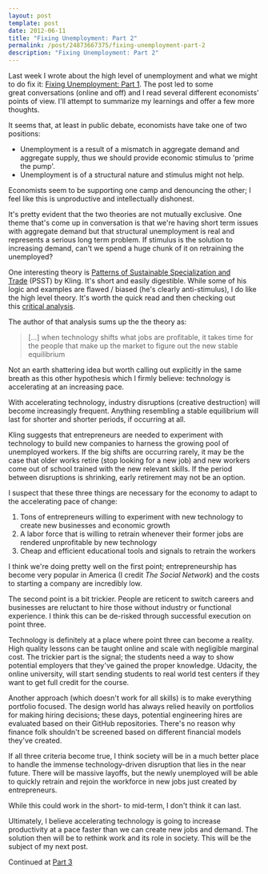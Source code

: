 ```yaml
---
layout: post
template: post
date: 2012-06-11
title: "Fixing Unemployment: Part 2"
permalink: /post/24873667375/fixing-unemployment-part-2
description: "Fixing Unemployment: Part 2"
---
```

<p>Last week I wrote about the high level of unemployment and what we might to do fix it: <a href="http://blog.randylubin.com/post/24392366236/fixing-unemployment">Fixing Unemployment: Part 1</a>. The post led to some great conversations (online and off) and I read several different economists' points of view. I'll attempt to summarize my learnings and offer a few more thoughts.</p>&#13;
<p>It seems that, at least in public debate, economists have take one of two positions:</p>&#13;
<ul><li>Unemployment is a result of a mismatch in aggregate demand and aggregate supply, thus we should provide economic stimulus to 'prime the pump'.</li>&#13;
<li>Unemployment is of a structural nature and stimulus might not help.</li>&#13;
</ul><p>Economists seem to be supporting one camp and denouncing the other; I feel like this is unproductive and intellectually dishonest.</p>&#13;
<p>It's pretty evident that the two theories are not mutually exclusive. One theme that's come up in conversation is that we're having short term issues with aggregate demand but that structural unemployment is real and represents a serious long term problem. If stimulus is the solution to increasing demand, can't we spend a huge chunk of it on retraining the unemployed?</p>&#13;
<p>One interesting theory is <a href="http://arnoldkling.com/essays/papers/PSST-Smith.pdf">Patterns of Sustainable Specialization and Trade</a> (PSST) by Kling. It's short and easily digestible. While some of his logic and examples are flawed / biased (he's clearly anti-stimulus), I do like the high level theory. It's worth the quick read and then checking out this <a href="http://alrenous.blogspot.com/2012/02/notes-on-klings-psst.html">critical analysis</a>.</p>&#13;
<p>The author of that analysis sums up the the theory as:</p>&#13;
<blockquote>&#13;
<p><span>[...] when technology shifts what jobs are profitable, it takes time for the people that make up the market to figure out the new stable equilibrium</span></p>&#13;
</blockquote>&#13;
<p>Not an earth shattering idea but worth calling out explicitly in the same breath as this other hypothesis which I firmly believe: technology is accelerating at an increasing pace.</p>&#13;
<p>With accelerating technology, industry disruptions (creative destruction) will become increasingly frequent. Anything resembling a stable equilibrium will last for shorter and shorter periods, if occurring at all.</p>&#13;
<p>Kling suggests that entrepreneurs are needed to experiment with technology to build new companies to harness the growing pool of unemployed workers. If the big shifts are occurring rarely, it may be the case that older works retire (stop looking for a new job) and new workers come out of school trained with the new relevant skills. If the period between disruptions is shrinking, early retirement may not be an option.</p>&#13;
<p>I suspect that these three things are necessary for the economy to adapt to the accelerating pace of change:</p>&#13;
<ol><li>Tons of entrepreneurs willing to experiment with new technology to create new businesses and economic growth</li>&#13;
<li>A labor force that is willing to retrain whenever their former jobs are rendered unprofitable by new technology</li>&#13;
<li>Cheap and efficient educational tools and signals to retrain the workers</li>&#13;
</ol><p>I think we're doing pretty well on the first point; entrepreneurship has become very popular in America (I credit <em>The Social Network</em>) and the costs to starting a company are incredibly low.</p>&#13;
<p>The second point is a bit trickier. People are reticent to switch careers and businesses are reluctant to hire those without industry or functional experience. I think this can be de-risked through successful execution on point three.</p>&#13;
<p>Technology is definitely at a place where point three can become a reality. High quality lessons can be taught online and scale with negligible marginal cost. The trickier part is the signal; the students need a way to show potential employers that they've gained the proper knowledge. Udacity, the online university, will start sending students to real world test centers if they want to get full credit for the course.</p>&#13;
<p>Another approach (which doesn't work for all skills) is to make everything portfolio focused. The design world has always relied heavily on portfolios for making hiring decisions; these days, potential engineering hires are evaluated based on their GitHub repositories. There's no reason why finance folk shouldn't be screened based on different financial models they've created.</p>&#13;
<p>If all three criteria become true, I think society will be in a much better place to handle the immense technology-driven disruption that lies in the near future. There will be massive layoffs, but the newly unemployed will be able to quickly retrain and rejoin the workforce in new jobs just created by entrepreneurs.</p>&#13;
<p>While this could work in the short- to mid-term, I don't think it can last.</p>&#13;
<p>Ultimately, I believe accelerating technology is going to increase productivity at a pace faster than we can create new jobs and demand. The solution then will be to rethink work and its role in society. This will be the subject of my next post.</p>&#13;
<p>Continued at <a href="http://blog.randylubin.com/post/25841298247/fixing-unemployment-part-3">Part 3</a></p> 